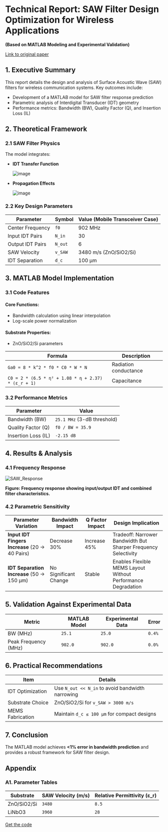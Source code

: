 # Technical Report: SAW Filter Design Optimization for Wireless Applications
**(Based on MATLAB Modeling and Experimental Validation)**

[Link to original paper](https://dl.acm.org/doi/10.5555/1376148.1376152)
## 1. Executive Summary
This report details the design and analysis of Surface Acoustic Wave (SAW) filters for wireless communication systems. Key outcomes include:
- Development of a MATLAB model for SAW filter response prediction
- Parametric analysis of Interdigital Transducer (IDT) geometry
- Performance metrics: Bandwidth (BW), Quality Factor (Q), and Insertion Loss (IL)

## 2. Theoretical Framework

### 2.1 SAW Filter Physics
The model integrates:

- **IDT Transfer Function**

  ![image](https://github.com/user-attachments/assets/ec2c7331-69d6-407d-8ef8-5d6f347d40b7)

- **Propagation Effects**

  ![image](https://github.com/user-attachments/assets/20cf5afe-fa4d-4e00-b27c-dc06d154ce3a)

  
### 2.2 Key Design Parameters

| **Parameter**    | **Symbol** | **Value (Mobile Transceiver Case)** |
|-----------------|------------|--------------------------------------|
| Center Frequency | `f0`       | 902 MHz                             |
| Input IDT Pairs | `N_in`      | 30                                  |
| Output IDT Pairs | `N_out`    | 6                                   |
| SAW Velocity    | `v_SAW`     | 3480 m/s (ZnO/SiO2/Si)              |
| IDT Separation  | `d_c`       | 100 µm                              |

## 3. MATLAB Model Implementation

### 3.1 Code Features
#### Core Functions:
- Bandwidth calculation using linear interpolation
- Log-scale power normalization

#### Substrate Properties:
- ZnO/SiO2/Si parameters

| **Formula** | **Description** |
|------------|----------------|
| `Ga0 = 8 * k^2 * f0 * C0 * W * N` | Radiation conductance |
| `C0 = 2 * (6.5 * η² + 1.08 * η + 2.37) * (ε_r + 1)` | Capacitance |

### 3.2 Performance Metrics

| **Parameter** | **Value** |
|--------------|----------|
| Bandwidth (BW) | `25.1 MHz` (3-dB threshold) |
| Quality Factor (Q) | `f0 / BW = 35.9` |
| Insertion Loss (IL) | `-2.15 dB` |

## 4. Results & Analysis

### 4.1 Frequency Response
![SAW_Response](https://github.com/user-attachments/assets/d5c7cbcd-eda7-4adf-aa12-fae5e17aab00)  

**Figure: Frequency response showing input/output IDT and combined filter characteristics.**

### 4.2 Parametric Sensitivity

| **Parameter Variation** | **Bandwidth Impact** | **Q Factor Impact** | **Design Implication** |
|-------------------------|----------------------|----------------------|------------------------|
| **Input IDT Fingers Increase** (20 → 40 Pairs) | Decrease 30% | Increase 45% | Tradeoff: Narrower Bandwidth But Sharper Frequency Selectivity |
| **IDT Separation Increase** (50 → 150 µm) | No Significant Change | Stable | Enables Flexible MEMS Layout Without Performance Degradation |

## 5. Validation Against Experimental Data

| **Metric** | **MATLAB Model** | **Experimental Data** | **Error** |
|-----------|---------------|------------------|--------|
| BW (MHz) | `25.1` | `25.0` | `0.4%` |
| Peak Frequency (MHz) | `902.0` | `902.0` | `0.0%` |

## 6. Practical Recommendations

| **Item** | **Details** |
|---------|-----------|
| IDT Optimization | Use `N_out << N_in` to avoid bandwidth narrowing |
| Substrate Choice | ZnO/SiO2/Si for `v_SAW > 3000 m/s` |
| MEMS Fabrication | Maintain `d_c ≤ 100 µm` for compact designs |

## 7. Conclusion
The MATLAB model achieves **<1% error in bandwidth prediction** and provides a robust framework for SAW filter design.

## Appendix

### A1. Parameter Tables

| **Substrate** | **SAW Velocity (m/s)** | **Relative Permittivity (ε_r)** |
|-------------|------------------|------------------------|
| ZnO/SiO2/Si | `3480` | `8.5` |
| LiNbO3 | `3960` | `28` |


[Get the code](MATLAB/SAW_MATLAB/Project1/code.m)
